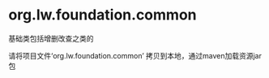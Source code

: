 org.lw.foundation.common
========================

基础类包括增删改查之类的



请将项目文件‘org.lw.foundation.common’ 拷贝到本地，通过maven加载资源jar包
